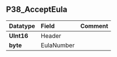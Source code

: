 ## P38\_AcceptEula ##
| **Datatype** | **Field** | **Comment** |
|:-------------|:----------|:------------|
| **UInt16**   | Header    |             |
| **byte**     | EulaNumber |             |
